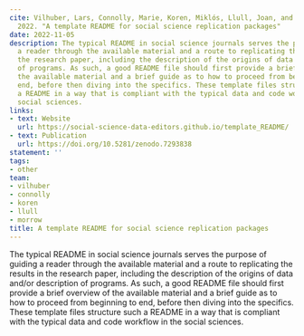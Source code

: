```yaml
---
cite: Vilhuber, Lars, Connolly, Marie, Koren, Miklós, Llull, Joan, and Morrow, Peter.
  2022. "A template README for social science replication packages"
date: 2022-11-05
description: The typical README in social science journals serves the purpose of guiding
  a reader through the available material and a route to replicating the results in
  the research paper, including the description of the origins of data and/or description
  of programs. As such, a good README file should first provide a brief overview of
  the available material and a brief guide as to how to proceed from beginning to
  end, before then diving into the specifics. These template files structure such
  a README in a way that is compliant with the typical data and code workflow in the
  social sciences.
links:
- text: Website
  url: https://social-science-data-editors.github.io/template_README/
- text: Publication
  url: https://doi.org/10.5281/zenodo.7293838
statement: ''
tags:
- other
team:
- vilhuber
- connolly
- koren
- llull
- morrow
title: A template README for social science replication packages
---
```

The typical README in social science journals serves the purpose of guiding a reader through the available material and a route to replicating the results in the research paper, including the description of the origins of data and/or description of programs. As such, a good README file should first provide a brief overview of the available material and a brief guide as to how to proceed from beginning to end, before then diving into the specifics. These template files structure such a README in a way that is compliant with the typical data and code workflow in the social sciences.
